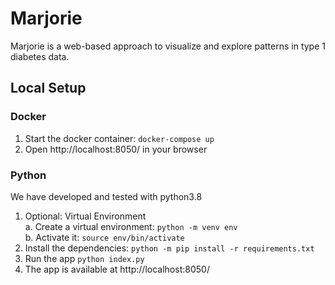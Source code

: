 # Marjorie

Marjorie is a web-based approach to visualize and explore patterns in type 1 diabetes data.

## Local Setup
### Docker

1. Start the docker container: `docker-compose up`
2. Open http://localhost:8050/ in your browser

### Python

 We have developed and tested with python3.8
 
1. Optional: Virtual Environment  
  a. Create a virtual environment: `python -m venv env`  
  b. Activate it: `source env/bin/activate`
3. Install the dependencies: `python -m pip install -r requirements.txt`
4. Run the app `python index.py`
5. The app is available at http://localhost:8050/
